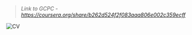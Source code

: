 > _Link to GCPC - https://coursera.org/share/b262d524f2f083aaa806e002c359ecff_

![CV](https://github.com/AdamShymanski/CV/assets/45077552/f0440f36-ee1e-4b42-b4a0-b5642c7a4f38)
